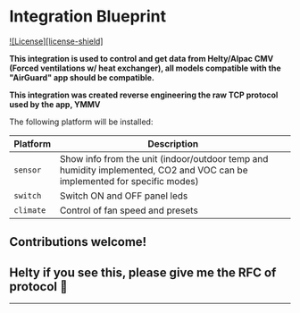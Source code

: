 # Integration Blueprint

[![License][license-shield]](LICENSE)

**This integration is used to control and get data from Helty/Alpac CMV (Forced ventilations w/ heat exchanger), all models compatible with the "AirGuard" app should be compatible.**

**This integration was created reverse engineering the raw TCP protocol used by the app, YMMV**

The following platform will be installed:

Platform | Description
-- | --
`sensor` | Show info from the unit (indoor/outdoor temp and humidity implemented, CO2 and VOC can be implemented for specific modes)
`switch` | Switch ON and OFF panel leds
`climate` | Control of fan speed and presets

## Contributions welcome!

## Helty if you see this, please give me the RFC of protocol :pray:

***
